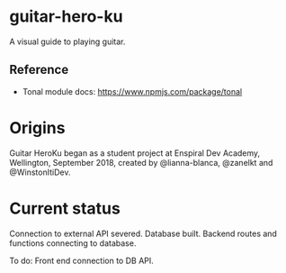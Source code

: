 # guitar-hero-ku

A visual guide to playing guitar. 

## Reference

* Tonal module docs: https://www.npmjs.com/package/tonal


# Origins
Guitar HeroKu began as a student project at Enspiral Dev Academy, Wellington, September 2018, created by @lianna-blanca, @zanelkt and @WinstonItiDev.


# Current status

Connection to external API severed. Database built. Backend routes and functions connecting to database.

To do: Front end connection to DB API. 

